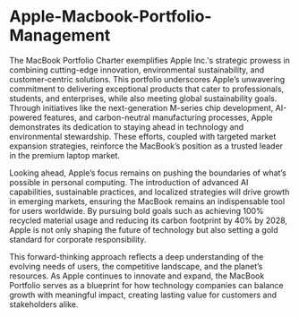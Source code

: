 # Apple-Macbook-Portfolio-Management


The MacBook Portfolio Charter exemplifies Apple Inc.'s strategic prowess in combining cutting-edge innovation, environmental sustainability, and customer-centric solutions. This portfolio underscores Apple’s unwavering commitment to delivering exceptional products that cater to professionals, students, and enterprises, while also meeting global sustainability goals. Through initiatives like the next-generation M-series chip development, AI-powered features, and carbon-neutral manufacturing processes, Apple demonstrates its dedication to staying ahead in technology and environmental stewardship. These efforts, coupled with targeted market expansion strategies, reinforce the MacBook’s position as a trusted leader in the premium laptop market. 

Looking ahead, Apple’s focus remains on pushing the boundaries of what’s possible in personal computing. The introduction of advanced AI capabilities, sustainable practices, and localized strategies will drive growth in emerging markets, ensuring the MacBook remains an indispensable tool for users worldwide. By pursuing bold goals such as achieving 100% recycled material usage and reducing its carbon footprint by 40% by 2028, Apple is not only shaping the future of technology but also setting a gold standard for corporate responsibility. 

This forward-thinking approach reflects a deep understanding of the evolving needs of users, the competitive landscape, and the planet’s resources. As Apple continues to innovate and expand, the MacBook Portfolio serves as a blueprint for how technology companies can balance growth with meaningful impact, creating lasting value for customers and stakeholders alike. 

